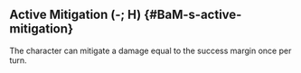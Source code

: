 ## Active Mitigation (-; H) {#BaM-s-active-mitigation}

The character can mitigate a damage equal to the success margin once per
turn.

